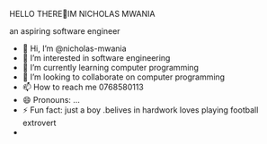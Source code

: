 HELLO THERE👋IM NICHOLAS MWANIA

an aspiring software engineer

- 👋 Hi, I’m @nicholas-mwania
- 👀 I’m interested in software engineering 
- 🌱 I’m currently learning computer programming 
- 💞️ I’m looking to collaborate on computer programming 
- 📫 How to reach me 0768580113
- 😄 Pronouns: ...
- ⚡ Fun fact: just a boy .belives in hardwork loves playing football extrovert
-   
<!---
nicholas-mwania/nicholas-mwania is a ✨ special ✨ repository because its `README.md` (this file) appears on your GitHub profile.
You can click the Preview link to take a look at your changes.
--->
